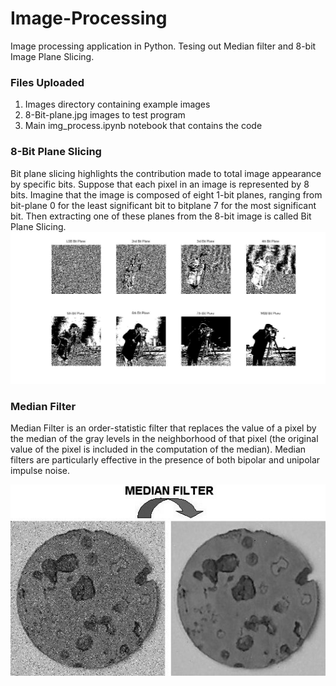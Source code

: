 # Image-Processing
Image processing application in Python. Tesing out Median filter and 8-bit Image Plane Slicing. 

### Files Uploaded
1. Images directory containing example images
2. 8-Bit-plane.jpg images to test program
3. Main img_process.ipynb notebook that contains the code

### 8-Bit Plane Slicing
Bit plane slicing highlights the contribution made to total image appearance by specific bits. Suppose that each pixel in an image is represented by 8 bits. Imagine that the image is composed of eight 1-bit planes, ranging from bit-plane 0 for the least significant bit to bitplane 7 for the most significant bit. Then extracting one of these planes from the 8-bit image is called Bit Plane Slicing.
![8-Bit Plane Slicing](/Images/bit_plane.jpg)

### Median Filter
Median Filter is an order-statistic filter that replaces the value of a pixel by the median of the gray levels in the neighborhood of that pixel (the original value of the pixel is included in the computation of the median). Median filters are particularly effective in the presence of both bipolar and unipolar impulse noise.

![Median Filter](/Images/median_filter.jpg)


